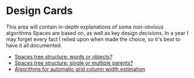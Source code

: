 # Design Cards

This area will contain in-depth explanations of some non-obvious algorithms Spaces are based on, as well as key design decisions. In a year I may forget every fact I relied upon when made the choice, so it's best to have it all documented.

- [Spaces tree structure: words or objects?](words-or-objects.md)
- [Spaces tree structure: single or multiple parents?](single-vs-multiple-parents.md)
- [Algorithms for automatic grid column width estimation](grid-autofit.md)


